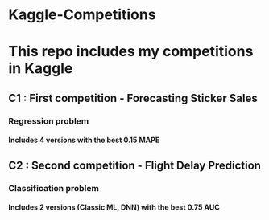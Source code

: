 # Kaggle-Competitions
# This repo includes my competitions in Kaggle

## C1 : First competition - Forecasting Sticker Sales
### Regression problem
#### Includes 4 versions with the best 0.15 MAPE


## C2 : Second competition - Flight Delay Prediction
### Classification problem
#### Includes 2 versions (Classic ML, DNN) with the best 0.75 AUC
